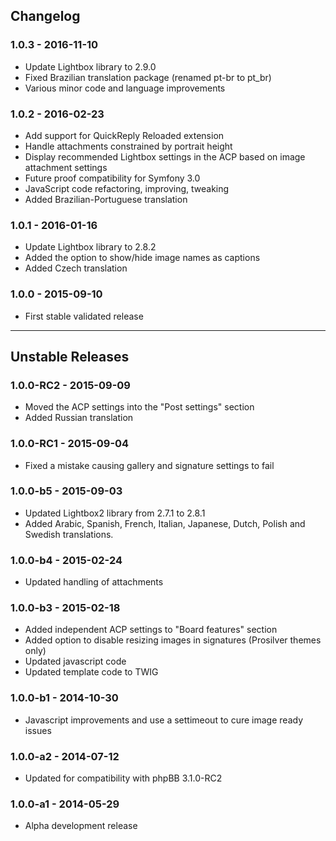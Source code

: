 ## Changelog

### 1.0.3 - 2016-11-10

- Update Lightbox library to 2.9.0
- Fixed Brazilian translation package (renamed pt-br to pt_br)
- Various minor code and language improvements

### 1.0.2 - 2016-02-23

- Add support for QuickReply Reloaded extension
- Handle attachments constrained by portrait height
- Display recommended Lightbox settings in the ACP based on image attachment settings
- Future proof compatibility for Symfony 3.0
- JavaScript code refactoring, improving, tweaking
- Added Brazilian-Portuguese translation

### 1.0.1 - 2016-01-16

- Update Lightbox library to 2.8.2
- Added the option to show/hide image names as captions
- Added Czech translation

### 1.0.0 - 2015-09-10

- First stable validated release

---

## Unstable Releases

### 1.0.0-RC2 - 2015-09-09

- Moved the ACP settings into the "Post settings" section
- Added Russian translation

### 1.0.0-RC1 - 2015-09-04

- Fixed a mistake causing gallery and signature settings to fail

### 1.0.0-b5 - 2015-09-03

- Updated Lightbox2 library from 2.7.1 to 2.8.1
- Added Arabic, Spanish, French, Italian, Japanese, Dutch, Polish and Swedish translations.

### 1.0.0-b4 - 2015-02-24

- Updated handling of attachments

### 1.0.0-b3 - 2015-02-18

- Added independent ACP settings to "Board features" section
- Added option to disable resizing images in signatures (Prosilver themes only)
- Updated javascript code
- Updated template code to TWIG

### 1.0.0-b1 - 2014-10-30

- Javascript improvements and use a settimeout to cure image ready issues

### 1.0.0-a2 - 2014-07-12

- Updated for compatibility with phpBB 3.1.0-RC2

### 1.0.0-a1 - 2014-05-29

- Alpha development release
